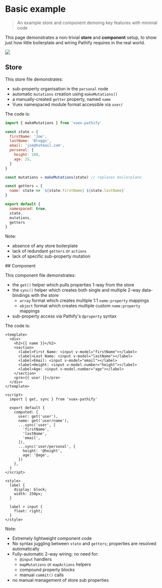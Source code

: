 # Basic example

> An example store and component demoing key features with minimal code

This page demonstrates a non-trivial **store** and **component** setup, to show just how little boilerplate and wiring Pathify requires in the real world.


<img class="indent" src="https://user-images.githubusercontent.com/132681/37315467-d3ab093e-2651-11e8-9603-7b908bebaf0f.png">

## Store

This store file demonstrates:

- sub-property organisation in the `personal` node
- automatic `mutations` creation using `makeMutations()`
- a manually-created `getter` property, named `name`
- Vuex namespaced module format accessible via `user/`

The code is:

```js
import { makeMutations } from 'vuex-pathify'

const state = {
  firstName: 'Joe',
  lastName: 'Bloggs',
  email: 'joe@hotmail.com',
  personal: {
    height: 180,
    age: 25,
  }
}

const mutations = makeMutations(state) // replaces boilerplate

const getters = {
  name: state => `${state.firstName} ${state.lastName}`
}

export default {
  namespaced: true,
  state,
  mutations,
  getters
}
```

Note:

- absence of any store boilerplate
- lack of redundant `getters` or `actions`
- lack of specific sub-property mutation 

## Component

This component file demonstrates:

- the `get()` helper which pulls properties 1-way from the store
- the `sync()` helper which creates both single and multiple 2-way data-bindings with the store
    - `array` format which creates multiple 1:1 `name:property` mappings 
    - `object` format which creates multiple custom `name:property` mappings 
- sub-property access via Pathify's `@property` syntax

The code is:

```vue
<template>
  <div>
    <h2>{{ name }}</h2>
    <section>
      <label>First Name: <input v-model="firstName"></label>
      <label>Last Name: <input v-model="lastName"></label>
      <label>Email: <input v-model="email"></label>
      <label>Height: <input v-model.number="height"></label>
      <label>Age: <input v-model.number="age"></label>
    </section>
    <pre>{{ user }}</pre>
  </div>
</template>

<script>
  import { get, sync } from 'vuex-pathify'

  export default {
    computed: {
      user: get('user'),
      name: get('user/name'),
      ...sync('user', [
        'firstName',
        'lastName',
        'email',
      ]),
      ...sync('user/personal', {
        height: '@height',
        age: '@age',
      })
    },
  }
</script>

<style>
  label {
    display: block;
    width: 250px;
  }

  label > input {
    float: right;
  }
</style>
```

Note:

- Extremely lightweight component code
- No syntax juggling between `state` and `getters`; properties are resolved automatically
- Fully-automatic 2-way wiring; no need for:
    - `@input` handlers
    - `mapMutations` or `mapActions` helpers
    - compound property blocks
    - manual `commit()` calls
- no manual management of store sub properties




